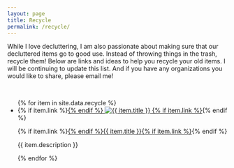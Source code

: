 ```yaml
---
layout: page
title: Recycle
permalink: /recycle/
---
```


While I love decluttering, I am also passionate about making sure that our decluttered items go to good use. Instead of throwing things in the trash, recycle them! Below are links and ideas to help you recycle your old items. I will be continuing to update this list. And if you have any organizations you would like to share, please email me!

<br>

<ul class="described-image-list">
  {% for item in site.data.recycle %}
  <li class="described-image-list__item">
    <div class="described-image-list__item__image">
      {% if item.link %}<a href="{{ item.link }}" target="_blank">{% endif %}
        <img src="{{ item.image }}" alt="{{ item.title }}"/>
      {% if item.link %}</a>{% endif %}
    </div>
    <div class="described-image-list__item__description">
      <p class="described-image-list__item__description__heading">{% if item.link %}<a href="{{ item.link }}" target="_blank">{% endif %}{{ item.title }}{% if item.link %}</a>{% endif %}</p>
      <p>{{ item.description }}</p>
    </div>
  </li>
  {% endfor %}
</ul>
